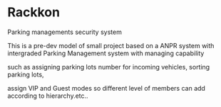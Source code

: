 # Rackkon
Parking managements security system 

This is a pre-dev model of small project based on a ANPR system with intergraded Parking Management system with managing capability

such as assigning parking lots number for incoming vehicles, sorting parking lots, 

assign VIP and Guest modes so different level of members can add according to hierarchy.etc..
